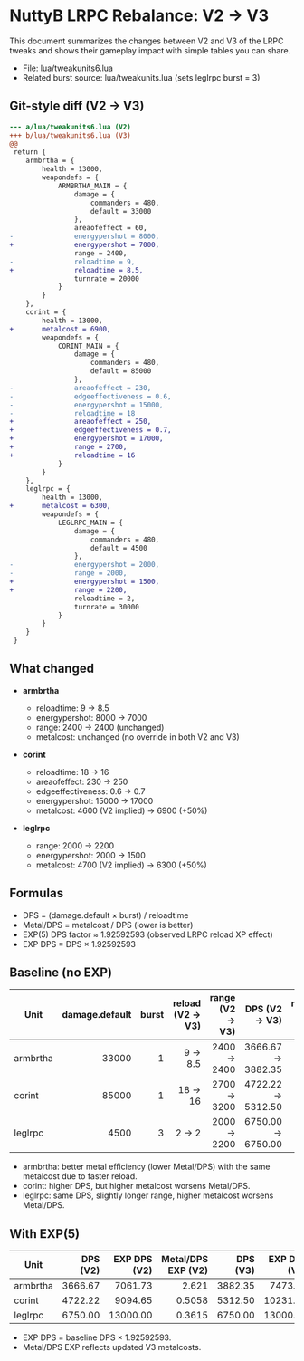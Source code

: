 # NuttyB LRPC Rebalance: V2 → V3

This document summarizes the changes between V2 and V3 of the LRPC tweaks and shows their gameplay impact with simple tables you can share.

- File: lua/tweakunits6.lua
- Related burst source: lua/tweakunits.lua (sets leglrpc burst = 3)

## Git-style diff (V2 → V3)

```diff
--- a/lua/tweakunits6.lua (V2)
+++ b/lua/tweakunits6.lua (V3)
@@
 return {
 	armbrtha = {
 		health = 13000,
 		weapondefs = {
 			ARMBRTHA_MAIN = {
 				damage = {
 					commanders = 480,
 					default = 33000
 				},
 				areaofeffect = 60,
-				energypershot = 8000,
+				energypershot = 7000,
 				range = 2400,
-				reloadtime = 9,
+				reloadtime = 8.5,
 				turnrate = 20000
 			}
 		}
 	},
 	corint = {
 		health = 13000,
+		metalcost = 6900,
 		weapondefs = {
 			CORINT_MAIN = {
 				damage = {
 					commanders = 480,
 					default = 85000
 				},
-				areaofeffect = 230,
-				edgeeffectiveness = 0.6,
-				energypershot = 15000,
-				reloadtime = 18
+				areaofeffect = 250,
+				edgeeffectiveness = 0.7,
+				energypershot = 17000,
+				range = 2700,
+				reloadtime = 16
 			}
 		}
 	},
 	leglrpc = {
 		health = 13000,
+		metalcost = 6300,
 		weapondefs = {
 			LEGLRPC_MAIN = {
 				damage = {
 					commanders = 480,
 					default = 4500
 				},
-				energypershot = 2000,
-				range = 2000,
+				energypershot = 1500,
+				range = 2200,
 				reloadtime = 2,
 				turnrate = 30000
 			}
 		}
 	}
 }
```

## What changed

- **armbrtha**

  - reloadtime: 9 → 8.5
  - energypershot: 8000 → 7000
  - range: 2400 → 2400 (unchanged)
  - metalcost: unchanged (no override in both V2 and V3)

- **corint**

  - reloadtime: 18 → 16
  - areaofeffect: 230 → 250
  - edgeeffectiveness: 0.6 → 0.7
  - energypershot: 15000 → 17000
  - metalcost: 4600 (V2 implied) → 6900 (+50%)

- **leglrpc**
  - range: 2000 → 2200
  - energypershot: 2000 → 1500
  - metalcost: 4700 (V2 implied) → 6300 (+50%)

## Formulas

- DPS = (damage.default × burst) / reloadtime
- Metal/DPS = metalcost / DPS (lower is better)
- EXP(5) DPS factor ≈ 1.92592593 (observed LRPC reload XP effect)
- EXP DPS = DPS × 1.92592593

## Baseline (no EXP)

| Unit     | damage.default | burst | reload (V2 → V3) | range (V2 → V3) |     DPS (V2 → V3) | metalcost (V2 → V3) | Metal/DPS (V2 → V3) |
| -------- | -------------: | ----: | ---------------: | --------------: | ----------------: | ------------------: | ------------------: |
| armbrtha |          33000 |     1 |          9 → 8.5 |     2400 → 2400 | 3666.67 → 3882.35 |       18500 → 18500 |     5.0455 → 4.7640 |
| corint   |          85000 |     1 |          18 → 16 |     2700 → 3200 | 4722.22 → 5312.50 |         4600 → 6900 |     0.9741 → 1.2990 |
| leglrpc  |           4500 |     3 |            2 → 2 |     2000 → 2200 | 6750.00 → 6750.00 |         4700 → 6300 |     0.6963 → 0.9333 |

- armbrtha: better metal efficiency (lower Metal/DPS) with the same metalcost due to faster reload.
- corint: higher DPS, but higher metalcost worsens Metal/DPS.
- leglrpc: same DPS, slightly longer range, higher metalcost worsens Metal/DPS.

## With EXP(5)

| Unit     | DPS (V2) | EXP DPS (V2) | Metal/DPS EXP (V2) | DPS (V3) | EXP DPS (V3) | Metal/DPS EXP (V3) |
| -------- | -------: | -----------: | -----------------: | -------: | -----------: | -----------------: |
| armbrtha |  3666.67 |      7061.73 |              2.621 |  3882.35 |      7473.00 |              2.476 |
| corint   |  4722.22 |      9094.65 |             0.5058 |  5312.50 |     10231.48 |             0.6745 |
| leglrpc  |  6750.00 |     13000.00 |             0.3615 |  6750.00 |     13000.00 |             0.4846 |

- EXP DPS = baseline DPS × 1.92592593.
- Metal/DPS EXP reflects updated V3 metalcosts.
